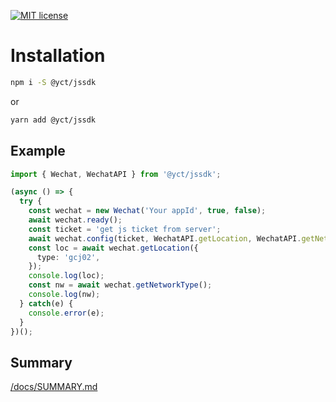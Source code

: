 
[![MIT license](http://img.shields.io/badge/license-MIT-brightgreen.svg)](http://opensource.org/licenses/MIT)

Installation
============

```bash
npm i -S @yct/jssdk
```

or

```bash
yarn add @yct/jssdk
```

Example
-------

```ts
import { Wechat, WechatAPI } from '@yct/jssdk';

(async () => {
  try {
    const wechat = new Wechat('Your appId', true, false);
    await wechat.ready();
    const ticket = 'get js ticket from server';
    await wechat.config(ticket, WechatAPI.getLocation, WechatAPI.getNetworkType);
    const loc = await wechat.getLocation({
      type: 'gcj02',
    });
    console.log(loc);
    const nw = await wechat.getNetworkType();
    console.log(nw);
  } catch(e) {
    console.error(e);
  }
})();
```

Summary
-------

[/docs/SUMMARY.md](/docs/SUMMARY.md)

